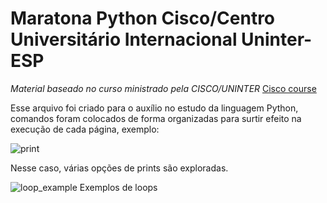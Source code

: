 # Maratona Python Cisco/Centro Universitário Internacional Uninter-ESP
 *Material baseado no curso ministrado pela CISCO/UNINTER* [Cisco course](https://lms.netacad.com/course/)
 
 Esse arquivo foi criado para o auxílio no estudo da linguagem Python, comandos foram colocados de forma organizadas para surtir efeito na execução de cada página, exemplo:
 
 ![print](https://user-images.githubusercontent.com/66069561/140804658-2258cb6f-d357-4d68-b4ba-74e58bcb202e.JPG)

Nesse caso, várias opções de prints são exploradas.

![loop_example](https://user-images.githubusercontent.com/66069561/140966407-228cf3e9-5f1c-45e8-9cb2-96098abacc3e.JPG)
Exemplos de loops
